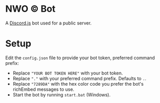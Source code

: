 # NWO © Bot
A [Discord.js](https://www.npmjs.com/package/discord.js) bot used for a public server.

# Setup
Edit the `config.json` file to provide your bot token, preferred command prefix:
- Replace `"YOUR BOT TOKEN HERE"` with your bot token.
- Replace `"."` with your preferred command prefix. Defaults to `.`.
- Replace `"7289DA"` with the hex color code you prefer the bot's richEmbed messages to use.
- Start the bot by running `start.bat` (Windows). 